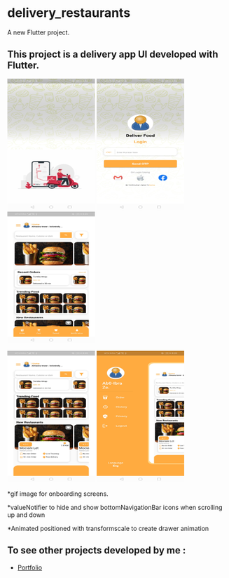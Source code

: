 # delivery_restaurants

A new Flutter project.

## This project is a delivery app UI developed with Flutter.

<img src="images/screenshot1.png" width="200" height="300" /> <img src="images/screenshot2.png" width="200" height="300" /> <img src="images/screenshot3.png" width="200" height="300" />

<img src="images/screenshot4.png" width="200" height="300" /> <img src="images/screenshot5.png" width="200" height="300" />

 *gif image for onboarding screens.
  
 *valueNotifier to hide and show bottomNavigationBar icons when scrolling up and down

 *Animated positioned with transformscale to create drawer animation


## To see other projects developed by me :

- [Portfolio](https://nadeemze.github.io/Portfolio/)

